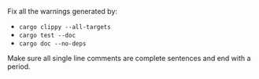 Fix all the warnings generated by:
  - `cargo clippy --all-targets`
  - `cargo test --doc`
  - `cargo doc --no-deps`

Make sure all single line comments are complete sentences and end with a period.